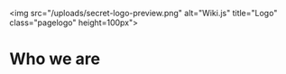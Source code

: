<img src="/uploads/secret-logo-preview.png" alt="Wiki.js" title="Logo" class="pagelogo" height=100px">
<!-- TITLE: secRet -->
<!-- SUBTITLE: Reverse Engineering community -->

# Who we are